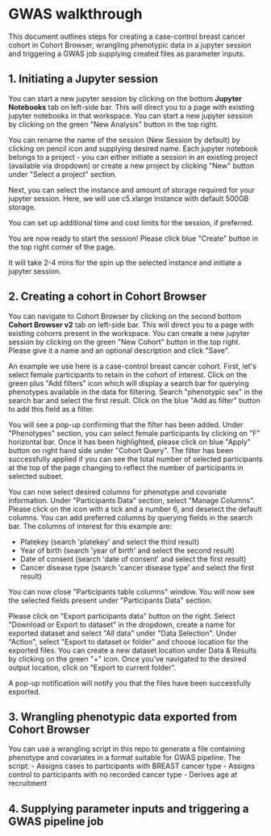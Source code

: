 # GWAS walkthrough

This document outlines steps for creating a case-control breast cancer cohort in Cohort Browser, wrangling phenotypic data in a jupyter session and triggering a GWAS job supplying created files as parameter inputs.

## 1. Initiating a Jupyter session
You can start a new jupyter session by clicking on the bottom **Jupyter Notebooks** tab on left-side bar. This will direct you to a page with existing jupyter notebooks in that workspace. You can start a new jupyter session by clicking on the green "New Analysis" button in the top right.

You can rename the name of the session (New Session by default) by clicking on pencil icon and supplying desired name. Each jupyter notebook belongs to a project - you can either initiate a session in an existing project (available via dropdown) or create a new project by clicking "New" button under "Select a project" section.

Next, you can select the instance and amount of storage required for your jupyter session. Here, we will use c5.xlarge instance with default 500GB storage.

You can set up additional time and cost limits for the session, if preferred. 

You are now ready to start the session! Please click blue "Create" button in the top right corner of the page.

It will take 2-4 mins for the spin up the selected instance and initiate a jupyter session.

## 2. Creating a cohort in Cohort Browser

You can navigate to Cohort Browser by clicking on the second bottom **Cohort Browser v2** tab on left-side bar. This will direct you to a page with existing cohorrs present in the workspace. You can create a new jupyter session by clicking on the green "New Cohort" button in the top right. Please give it a name and an optional description and click "Save".

An example we use here is a case-control breast cancer cohort. First, let's select female participants to retain in the cohort of interest. Click on the green plus "Add filters" icon which will display a search bar for querying phenotypes available in the data for filtering. Search "phenotypic sex" in the search bar and select the first result. Click on the blue "Add as filter" button to add this field as a filter.

You will see a pop-up confirming that the filter has been added. Under "Phenotypes" section, you can select female participants by clicking on "F" horizontal bar. Once it has been highlighted, please click on blue "Apply" button on right hand side under "Cohort Query". The filter has been successfully applied if you can see the total number of selected participants at the top of the page changing to reflect the number of participants in selected subset.

You can now select desired columns for phenotype and covariate information. Under "Participants Data" section, select "Manage Columns". Please click on the icon with a tick and a number 6, and deselect the default columns. You can add preferred columns by querying fields in the search bar. The columns of interest for this example are:

- Platekey (search 'platekey' and select the third result)
- Year of birth (search 'year of birth' and select the second result)
- Date of consent (search 'date of consent' and select the first result)
- Cancer disease type (search 'cancer disease type' and select the first result)

You can now close "Participants table columns" window. You will now see the selected fields present under "Participants Data" section.

Please click on "Export participants data" button on the right. Select "Download or Export to dataset" in the dropdown, create a name for exported dataset and select "All data" under "Data Selection". Under "Action", select "Export to dataset or folder" and choose location for the exported files. You can create a new dataset location under Data & Results by clicking on the green "+" icon. Once you've navigated to the desired output location, click on "Export to current folder".

A pop-up notification will notify you that the files have been successfully exported.

## 3. Wrangling phenotypic data exported from Cohort Browser

You can use a wrangling script in this repo to generate a file containing phenotype and covariates in a format suitable for GWAS pipeline.
The script:
    - Assigns cases to participants with BREAST cancer type
    - Assigns control to participants with no recorded cancer type
    - Derives age at recruitment

## 4. Supplying parameter inputs and triggering a GWAS pipeline job










